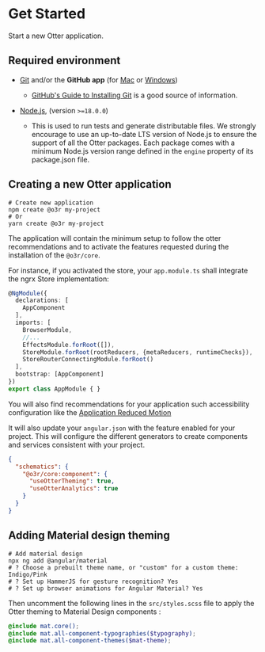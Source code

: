 # Get Started

Start a new Otter application.

## Required environment

* [Git](http://git-scm.com) and/or the **GitHub app** (for [Mac](http://mac.github.com) or
  [Windows](http://windows.github.com))
  * [GitHub's Guide to Installing
    Git](https://help.github.com/articles/set-up-git) is a good source of information.

* [Node.js](http://nodejs.org), (version `>=18.0.0`)
  * This is used to run tests and generate distributable files. We strongly encourage to use an up-to-date LTS version of Node.js to ensure the support of all the Otter packages.
    Each package comes with a minimum Node.js version range defined in the `engine` property of its package.json file.

## Creating a new Otter application

```shell
# Create new application
npm create @o3r my-project
# Or
yarn create @o3r my-project
```

The application will contain the minimum setup to follow the otter recommendations and to activate the features requested
during the installation of the `@o3r/core`.

For instance, if you activated the store, your ``app.module.ts`` shall integrate the ngrx Store implementation:

```typescript
@NgModule({
  declarations: [
    AppComponent
  ],
  imports: [
    BrowserModule,
    //...
    EffectsModule.forRoot([]),
    StoreModule.forRoot(rootReducers, {metaReducers, runtimeChecks}),
    StoreRouterConnectingModule.forRoot()
  ],
  bootstrap: [AppComponent]
})
export class AppModule { }
```

You will also find recommendations for your application such accessibility configuration like the
[Application Reduced Motion](../application/REDUCED_MOTION.md)

It will also update your ``angular.json`` with the feature enabled for your project. This will configure the different generators
to create components and services consistent with your project.

```json
{
  "schematics": {
    "@o3r/core:component": {
      "useOtterTheming": true,
      "useOtterAnalytics": true
    }
  }
}
```

## Adding Material design theming

```shell
# Add material design
npx ng add @angular/material
# ? Choose a prebuilt theme name, or "custom" for a custom theme: Indigo/Pink
# ? Set up HammerJS for gesture recognition? Yes
# ? Set up browser animations for Angular Material? Yes
```

Then uncomment the following lines in the `src/styles.scss` file to apply the Otter theming to Material Design components :

```scss
@include mat.core();
@include mat.all-component-typographies($typography);
@include mat.all-component-themes($mat-theme);
```
